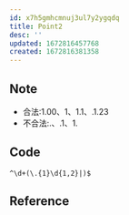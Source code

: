 ```yaml
---
id: x7h5gmhcmnuj3ul7y2ygqdq
title: Point2
desc: ''
updated: 1672816457768
created: 1672816381358
---
```

## Note
- 合法:1.00、1、1.1、.1.23
- 不合法:.、.1、1.
## Code
```
^\d+(\.{1}\d{1,2}|)$
```

## Reference